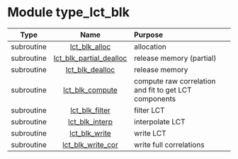 # Module type_lct_blk

| Type | Name | Purpose |
| :--: | :--: | :---------- |
| subroutine | [lct_blk_alloc](https://github.com/JCSDA/saber/tree/develop/src/saber/bump/type_lct_blk.F90#L80) | allocation |
| subroutine | [lct_blk_partial_dealloc](https://github.com/JCSDA/saber/tree/develop/src/saber/bump/type_lct_blk.F90#L125) | release memory (partial) |
| subroutine | [lct_blk_dealloc](https://github.com/JCSDA/saber/tree/develop/src/saber/bump/type_lct_blk.F90#L153) | release memory |
| subroutine | [lct_blk_compute](https://github.com/JCSDA/saber/tree/develop/src/saber/bump/type_lct_blk.F90#L175) | compute raw correlation and fit to get LCT components |
| subroutine | [lct_blk_filter](https://github.com/JCSDA/saber/tree/develop/src/saber/bump/type_lct_blk.F90#L486) | filter LCT |
| subroutine | [lct_blk_interp](https://github.com/JCSDA/saber/tree/develop/src/saber/bump/type_lct_blk.F90#L640) | interpolate LCT |
| subroutine | [lct_blk_write](https://github.com/JCSDA/saber/tree/develop/src/saber/bump/type_lct_blk.F90#L786) | write LCT |
| subroutine | [lct_blk_write_cor](https://github.com/JCSDA/saber/tree/develop/src/saber/bump/type_lct_blk.F90#L832) | write full correlations |
